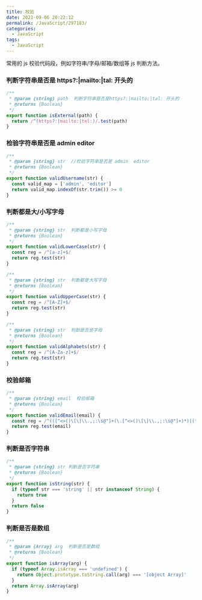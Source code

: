 ```yaml
---
title: 校验
date: 2021-09-06 20:22:12
permalink: /JavaScript/297183/
categories:
  - JavaScript
tags:
  - JavaScript
---
```


常用的 js 校验代码段，例如字符串/字母/邮箱/数组等 js 判断方法。

<!-- more -->

### 判断字符串是否是 https?:|mailto:|tal: 开头的

```javascript
/**
 * @param {string} path  判断字符串是否是https?:|mailto:|tal: 开头的
 * @returns {Boolean}
 */
export function isExternal(path) {
  return /^(https?:|mailto:|tel:)/.test(path)
}
```

### 检验字符串是否是 admin editor

```javascript
/**
 * @param {string} str  //检验字符串是否是 admin  editor
 * @returns {Boolean}
 */
export function validUsername(str) {
  const valid_map = ['admin', 'editor']
  return valid_map.indexOf(str.trim()) >= 0
}
```

### 判断都是大/小写字母

```javascript
/**
 * @param {string} str  判断都是小写字母
 * @returns {Boolean}
 */
export function validLowerCase(str) {
  const reg = /^[a-z]+$/
  return reg.test(str)
}

/**
 * @param {string} str  判断都是大写字母
 * @returns {Boolean}
 */
export function validUpperCase(str) {
  const reg = /^[A-Z]+$/
  return reg.test(str)
}

/**
 * @param {string} str  判断是否是字母
 * @returns {Boolean}
 */
export function validAlphabets(str) {
  const reg = /^[A-Za-z]+$/
  return reg.test(str)
}
```

### 校验邮箱

```javascript
/**
 * @param {string} email  校验邮箱
 * @returns {Boolean}
 */
export function validEmail(email) {
  const reg = /^(([^<>()\[\]\\.,;:\s@"]+(\.[^<>()\[\]\\.,;:\s@"]+)*)|(".+"))@((\[[0-9]{1,3}\.[0-9]{1,3}\.[0-9]{1,3}\.[0-9]{1,3}\])|(([a-zA-Z\-0-9]+\.)+[a-zA-Z]{2,}))$/
  return reg.test(email)
}
```

### 判断是否字符串

```javascript
/**
 * @param {string} str 判断是否字符串
 * @returns {Boolean}
 */
export function isString(str) {
  if (typeof str === 'string' || str instanceof String) {
    return true
  }
  return false
}
```

### 判断是否是数组

```javascript
/**
 * @param {Array} arg  判断是否是数组
 * @returns {Boolean}
 */
export function isArray(arg) {
  if (typeof Array.isArray === 'undefined') {
    return Object.prototype.toString.call(arg) === '[object Array]'
  }
  return Array.isArray(arg)
}
```
